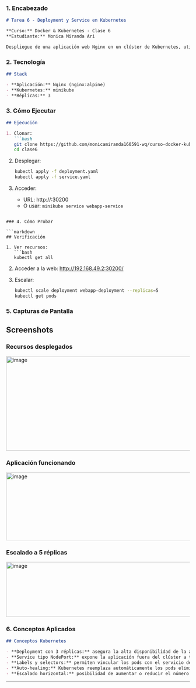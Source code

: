 ### 1. Encabezado

```markdown
# Tarea 6 - Deployment y Service en Kubernetes

**Curso:** Docker & Kubernetes - Clase 6
**Estudiante:** Monica Miranda Ari

Despliegue de una aplicación web Nginx en un clúster de Kubernetes, utilizando un Deployment con múltiples réplicas y un Service tipo NodePort para exponerla al exterior.
```

### 2. Tecnología

```markdown
## Stack

- **Aplicación:** Nginx (nginx:alpine)
- **Kubernetes:** minikube
- **Réplicas:** 3
```

### 3. Cómo Ejecutar

```markdown
## Ejecución

1. Clonar:
   ```bash
   git clone https://github.com/monicamiranda160591-wq/curso-docker-kubernetes-tareas.git
   cd clase6
   ```

2. Desplegar:
   ```bash
   kubectl apply -f deployment.yaml
   kubectl apply -f service.yaml
   ```

3. Acceder:
   - URL: http://<MINIKUBE-IP>:30200
   - O usar: `minikube service webapp-service`
```

### 4. Cómo Probar

```markdown
## Verificación

1. Ver recursos:
   ```bash
   kubectl get all
   ```

2. Acceder a la web: http://192.168.49.2:30200/

3. Escalar:
   ```bash
   kubectl scale deployment webapp-deployment --replicas=5
   kubectl get pods
   ```


### 5. Capturas de Pantalla


## Screenshots

### Recursos desplegados
<img width="727" height="258" alt="image" src="https://github.com/user-attachments/assets/37e772d2-b6bc-4e44-a61a-7b2efdad2c01" />

### Aplicación funcionando
<img width="812" height="185" alt="image" src="https://github.com/user-attachments/assets/f7c9f74b-2072-47be-834f-455f87cbd9ac" />

### Escalado a 5 réplicas
<img width="652" height="150" alt="image" src="https://github.com/user-attachments/assets/7043e8dd-0e1b-46bf-8e00-2fffeb1e02e3" />



### 6. Conceptos Aplicados

```markdown
## Conceptos Kubernetes

- **Deployment con 3 réplicas:** asegura la alta disponibilidad de la aplicación ejecutando múltiples pods idénticos.  
- **Service tipo NodePort:** expone la aplicación fuera del clúster a través de un puerto del nodo (30200).  
- **Labels y selectors:** permiten vincular los pods con el servicio de forma dinámica y organizada.  
- **Auto-healing:** Kubernetes reemplaza automáticamente los pods eliminados o fallidos para mantener el número deseado de réplicas.  
- **Escalado horizontal:** posibilidad de aumentar o reducir el número de réplicas con el comando `kubectl scale`.
```

---


